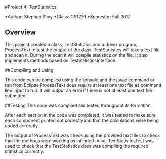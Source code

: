 #Project 4: TestStatistics

*Author: Stephen Shay
*Class: CS121-1
*Semester: Fall 2017

## Overview

This project created a class, TestStatistics and a driver program, ProcessText to test the output of the class.
TestStatistics will take a text file and scan it. During the scan it will compile statistics on the file. It also 
implements methods based on TestStatisticsInterface. 

##Compiling and Using

This code can be compiled using the Konsole and the javac command or run from Eclipse
ProcessText does require at least one text file as command line input to run. It will output an error if there is not
at least one text file submitted.

##Testing
This code was compiled and tested throughout its formation.

After each section in the code was completed, it was tested to make sure each component printed out 
correctly and that the calculations were being coded correctly. 

The output of ProcessText was check using the provided text files to check that the methods were working as
intended. Also, TextStatisticsTest was used to check that the TestStatistics class was compiling the required
statistics correctly. 

